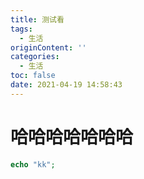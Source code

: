 ```yaml
---
title: 测试看
tags:
  - 生活
originContent: ''
categories:
  - 生活
toc: false
date: 2021-04-19 14:58:43
---
```


# 哈哈哈哈哈哈哈

```php
echo "kk";
```

